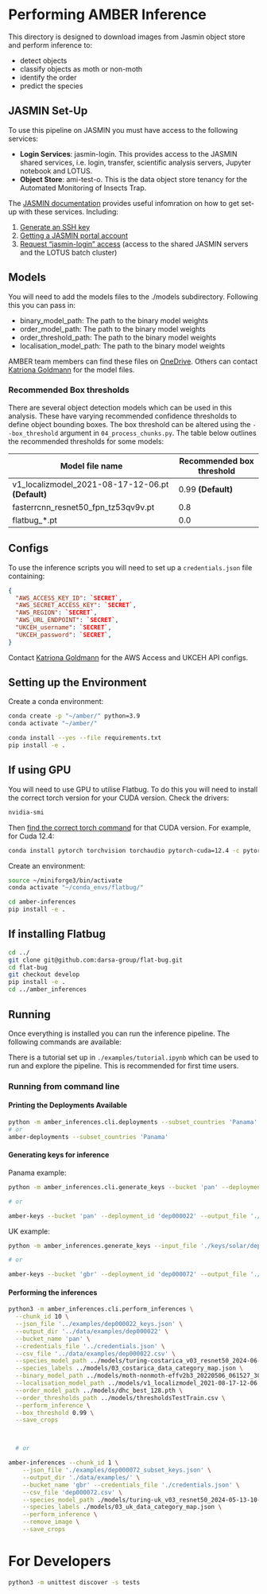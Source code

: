 # Performing AMBER Inference

This directory is designed to download images from Jasmin object store and perform inference to:
- detect objects
- classify objects as moth or non-moth
- identify the order
- predict the species


## JASMIN Set-Up

To use this pipeline on JASMIN you must have access to the following services:
- **Login Services**: jasmin-login. This provides access to the JASMIN shared services, i.e. login, transfer, scientific analysis servers, Jupyter notebook and LOTUS.
- **Object Store**: ami-test-o. This is the data object store tenancy for the Automated Monitoring of Insects Trap.

The [JASMIN documentation](https://help.jasmin.ac.uk/docs/getting-started/get-started-with-jasmin/) provides useful infomration on how to get set-up with these services. Including:
1. [Generate an SSH key](https://help.jasmin.ac.uk/docs/getting-started/generate-ssh-key-pair/)
2. [Getting a JASMIN portal account](https://help.jasmin.ac.uk/docs/getting-started/get-jasmin-portal-account/)
3. [Request “jasmin-login” access](https://help.jasmin.ac.uk/docs/getting-started/get-login-account/) (access to the shared JASMIN servers and the LOTUS batch cluster)

## Models

You will need to add the models files to the ./models subdirectory. Following this you can pass in:
- binary_model_path: The path to the binary model weights
- order_model_path: The path to the binary model weights
- order_threshold_path: The path to the binary model weights
- localisation_model_path: The path to the binary model weights

AMBER team members can find these files on [OneDrive](https://thealanturininstitute.sharepoint.com/:f:/r/sites/Automatedbiodiversitymonitoring/Shared%20Documents/General/Data/models/jasmin?csf=1&web=1&e=HgjhgA). Others can contact [Katriona Goldmann](kgoldmann@turing.ac.uk) for the model files.

### Recommended Box thresholds

There are several object detection models which can be used in this analysis. These have varying recommended confidence thresholds to define object bounding boxes. The box threshold can be altered using the `--box_threshold` argument in `04_process_chunks.py`. The table below outlines the recommended thresholds for some models:

| Model file name                                   | Recommended box threshold |
|---------------------------------------------------|---------------------------|
| v1_localizmodel_2021-08-17-12-06.pt **(Default)** | 0.99 **(Default)**        |
| fasterrcnn_resnet50_fpn_tz53qv9v.pt               | 0.8                       |
| flatbug_*.pt                                      | 0.0                       |




## Configs

To use the inference scripts you will need to set up a `credentials.json` file containing:

```json
{
  "AWS_ACCESS_KEY_ID": `SECRET`,
  "AWS_SECRET_ACCESS_KEY": `SECRET`,
  "AWS_REGION": `SECRET`,
  "AWS_URL_ENDPOINT": `SECRET`,
  "UKCEH_username": `SECRET`,
  "UKCEH_password": `SECRET`,
}
```

Contact [Katriona Goldmann](kgoldmann@turing.ac.uk) for the AWS Access and UKCEH API configs.




## Setting up the Environment

Create a conda environment:

```bash
conda create -p "~/amber/" python=3.9
conda activate "~/amber/"
```

```sh
conda install --yes --file requirements.txt
pip install -e .
```

## If using GPU

You will need to use GPU to utilise Flatbug. To do this you will need to install the correct torch version for your CUDA version. Check the drivers:

```bash
nvidia-smi
```

Then [find the correct torch command](https://pytorch.org/get-started/locally/) for that CUDA version. For example, for Cuda 12.4:

```bash
conda install pytorch torchvision torchaudio pytorch-cuda=12.4 -c pytorch -c nvidia
```

Create an environment:

```bash
source ~/miniforge3/bin/activate
conda activate "~/conda_envs/flatbug/"

cd amber-inferences
pip install -e .
```

## If installing Flatbug


```bash
cd ../
git clone git@github.com:darsa-group/flat-bug.git
cd flat-bug
git checkout develop
pip install -e .
cd ../amber_inferences
```



## Running

Once everything is installed you can run the inference pipeline. The following commands are available:


There is a tutorial set up in `./examples/tutorial.ipynb` which can be used to
run and explore the pipeline. This is recommended for first time users.

### Running from command line

#### Printing the Deployments Available

```sh
python -m amber_inferences.cli.deployments --subset_countries 'Panama'
# or
amber-deployments --subset_countries 'Panama'
```

#### Generating keys for inference

Panama example:

```sh
python -m amber_inferences.cli.generate_keys --bucket 'pan' --deployment_id 'dep000022' --output_file './keys/dep000022_keys.json'

# or

amber-keys --bucket 'pan' --deployment_id 'dep000022' --output_file './keys/dep000022_keys.json' --file_extensions 'jpeg' 'jpg'
```

UK example:

```sh
python -m amber_inferences.generate_keys --input_file './keys/solar/dep000072_keys.txt' --file_extensions 'jpg' 'jpeg' --chunk_size 100 --output_file './keys/dep000072_workload_chunks.json'

# or

amber-keys --bucket 'gbr' --deployment_id 'dep000072' --output_file './keys/dep000072_keys.txt'
```

#### Performing the inferences

```sh
python3 -m amber_inferences.cli.perform_inferences \
  --chunk_id 10 \
  --json_file '../examples/dep000022_keys.json' \
  --output_dir '../data/examples/dep000022' \
  --bucket_name 'pan' \
  --credentials_file '../credentials.json' \
  --csv_file '../data/examples/dep000022.csv' \
  --species_model_path ../models/turing-costarica_v03_resnet50_2024-06-04-16-17_state.pt \
  --species_labels ../models/03_costarica_data_category_map.json \
  --binary_model_path ../models/moth-nonmoth-effv2b3_20220506_061527_30.pth \
  --localisation_model_path ../models/v1_localizmodel_2021-08-17-12-06.pt \
  --order_model_path ../models/dhc_best_128.pth \
  --order_thresholds_path ../models/thresholdsTestTrain.csv \
  --perform_inference \
  --box_threshold 0.99 \
  --save_crops



  # or

amber-inferences --chunk_id 1 \
    --json_file './examples/dep000072_subset_keys.json' \
    --output_dir './data/examples/' \
    --bucket_name 'gbr' --credentials_file './credentials.json' \
    --csv_file 'dep000072.csv' \
    --species_model_path ./models/turing-uk_v03_resnet50_2024-05-13-10-03_state.pt \
    --species_labels ./models/03_uk_data_category_map.json \
    --perform_inference \
    --remove_image \
    --save_crops
```





# For Developers


```sh
python3 -m unittest discover -s tests
```
